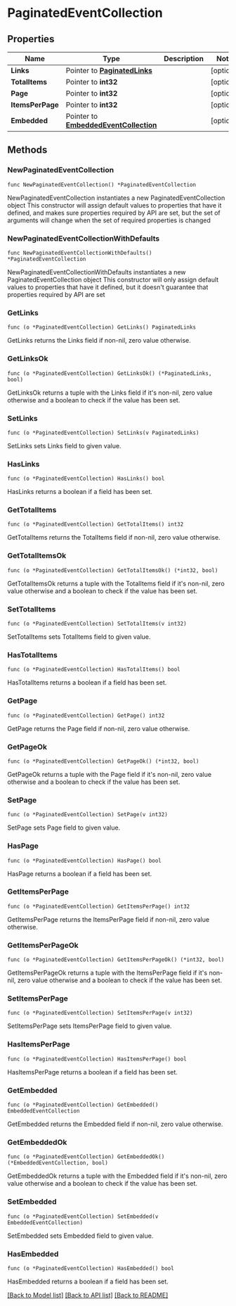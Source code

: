 # PaginatedEventCollection

## Properties

Name | Type | Description | Notes
------------ | ------------- | ------------- | -------------
**Links** | Pointer to [**PaginatedLinks**](PaginatedLinks.md) |  | [optional] 
**TotalItems** | Pointer to **int32** |  | [optional] 
**Page** | Pointer to **int32** |  | [optional] 
**ItemsPerPage** | Pointer to **int32** |  | [optional] 
**Embedded** | Pointer to [**EmbeddedEventCollection**](EmbeddedEventCollection.md) |  | [optional] 

## Methods

### NewPaginatedEventCollection

`func NewPaginatedEventCollection() *PaginatedEventCollection`

NewPaginatedEventCollection instantiates a new PaginatedEventCollection object
This constructor will assign default values to properties that have it defined,
and makes sure properties required by API are set, but the set of arguments
will change when the set of required properties is changed

### NewPaginatedEventCollectionWithDefaults

`func NewPaginatedEventCollectionWithDefaults() *PaginatedEventCollection`

NewPaginatedEventCollectionWithDefaults instantiates a new PaginatedEventCollection object
This constructor will only assign default values to properties that have it defined,
but it doesn't guarantee that properties required by API are set

### GetLinks

`func (o *PaginatedEventCollection) GetLinks() PaginatedLinks`

GetLinks returns the Links field if non-nil, zero value otherwise.

### GetLinksOk

`func (o *PaginatedEventCollection) GetLinksOk() (*PaginatedLinks, bool)`

GetLinksOk returns a tuple with the Links field if it's non-nil, zero value otherwise
and a boolean to check if the value has been set.

### SetLinks

`func (o *PaginatedEventCollection) SetLinks(v PaginatedLinks)`

SetLinks sets Links field to given value.

### HasLinks

`func (o *PaginatedEventCollection) HasLinks() bool`

HasLinks returns a boolean if a field has been set.

### GetTotalItems

`func (o *PaginatedEventCollection) GetTotalItems() int32`

GetTotalItems returns the TotalItems field if non-nil, zero value otherwise.

### GetTotalItemsOk

`func (o *PaginatedEventCollection) GetTotalItemsOk() (*int32, bool)`

GetTotalItemsOk returns a tuple with the TotalItems field if it's non-nil, zero value otherwise
and a boolean to check if the value has been set.

### SetTotalItems

`func (o *PaginatedEventCollection) SetTotalItems(v int32)`

SetTotalItems sets TotalItems field to given value.

### HasTotalItems

`func (o *PaginatedEventCollection) HasTotalItems() bool`

HasTotalItems returns a boolean if a field has been set.

### GetPage

`func (o *PaginatedEventCollection) GetPage() int32`

GetPage returns the Page field if non-nil, zero value otherwise.

### GetPageOk

`func (o *PaginatedEventCollection) GetPageOk() (*int32, bool)`

GetPageOk returns a tuple with the Page field if it's non-nil, zero value otherwise
and a boolean to check if the value has been set.

### SetPage

`func (o *PaginatedEventCollection) SetPage(v int32)`

SetPage sets Page field to given value.

### HasPage

`func (o *PaginatedEventCollection) HasPage() bool`

HasPage returns a boolean if a field has been set.

### GetItemsPerPage

`func (o *PaginatedEventCollection) GetItemsPerPage() int32`

GetItemsPerPage returns the ItemsPerPage field if non-nil, zero value otherwise.

### GetItemsPerPageOk

`func (o *PaginatedEventCollection) GetItemsPerPageOk() (*int32, bool)`

GetItemsPerPageOk returns a tuple with the ItemsPerPage field if it's non-nil, zero value otherwise
and a boolean to check if the value has been set.

### SetItemsPerPage

`func (o *PaginatedEventCollection) SetItemsPerPage(v int32)`

SetItemsPerPage sets ItemsPerPage field to given value.

### HasItemsPerPage

`func (o *PaginatedEventCollection) HasItemsPerPage() bool`

HasItemsPerPage returns a boolean if a field has been set.

### GetEmbedded

`func (o *PaginatedEventCollection) GetEmbedded() EmbeddedEventCollection`

GetEmbedded returns the Embedded field if non-nil, zero value otherwise.

### GetEmbeddedOk

`func (o *PaginatedEventCollection) GetEmbeddedOk() (*EmbeddedEventCollection, bool)`

GetEmbeddedOk returns a tuple with the Embedded field if it's non-nil, zero value otherwise
and a boolean to check if the value has been set.

### SetEmbedded

`func (o *PaginatedEventCollection) SetEmbedded(v EmbeddedEventCollection)`

SetEmbedded sets Embedded field to given value.

### HasEmbedded

`func (o *PaginatedEventCollection) HasEmbedded() bool`

HasEmbedded returns a boolean if a field has been set.


[[Back to Model list]](../README.md#documentation-for-models) [[Back to API list]](../README.md#documentation-for-api-endpoints) [[Back to README]](../README.md)


